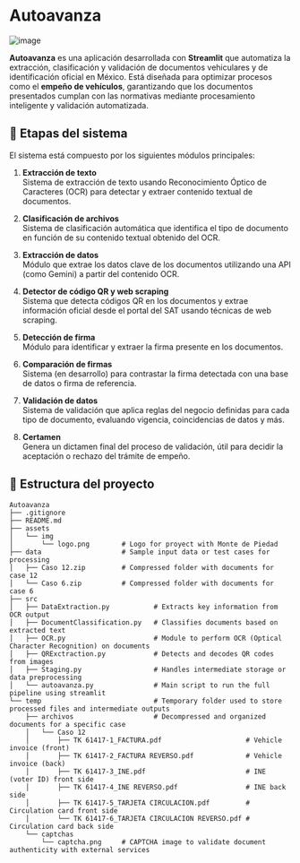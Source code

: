 # Autoavanza

![image](https://github.com/user-attachments/assets/fe1b2b95-cbdb-4cea-bc8d-aa180b12f394)

**Autoavanza** es una aplicación desarrollada con **Streamlit** que automatiza la extracción, clasificación y validación de documentos vehiculares y de identificación oficial en México. Está diseñada para optimizar procesos como el **empeño de vehículos**, garantizando que los documentos presentados cumplan con las normativas mediante procesamiento inteligente y validación automatizada.

## 📌 Etapas del sistema

El sistema está compuesto por los siguientes módulos principales:

1. **Extracción de texto**  
   Sistema de extracción de texto usando Reconocimiento Óptico de Caracteres (OCR) para detectar y extraer contenido textual de documentos.

2. **Clasificación de archivos**  
   Sistema de clasificación automática que identifica el tipo de documento en función de su contenido textual obtenido del OCR.

3. **Extracción de datos**  
   Módulo que extrae los datos clave de los documentos utilizando una API (como Gemini) a partir del contenido OCR.

4. **Detector de código QR y web scraping**  
   Sistema que detecta códigos QR en los documentos y extrae información oficial desde el portal del SAT usando técnicas de web scraping.

5. **Detección de firma**  
   Módulo para identificar y extraer la firma presente en los documentos.

6. **Comparación de firmas**  
   Sistema (en desarrollo) para contrastar la firma detectada con una base de datos o firma de referencia.

7. **Validación de datos**  
   Sistema de validación que aplica reglas del negocio definidas para cada tipo de documento, evaluando vigencia, coincidencias de datos y más.

8. **Certamen**  
   Genera un dictamen final del proceso de validación, útil para decidir la aceptación o rechazo del trámite de empeño.


## 📁 Estructura del proyecto

```
Autoavanza                  
├── .gitignore              
├── README.md               
├── assets                  
│   └── img
│       └── logo.png        # Logo for proyect with Monte de Piedad
├── data                    # Sample input data or test cases for processing
│   ├── Caso 12.zip         # Compressed folder with documents for case 12
│   └── Caso 6.zip          # Compressed folder with documents for case 6
├── src                     
│   ├── DataExtraction.py           # Extracts key information from OCR output
│   ├── DocumentClassification.py   # Classifies documents based on extracted text
│   ├── OCR.py                      # Module to perform OCR (Optical Character Recognition) on documents
│   ├── QRExctraction.py            # Detects and decodes QR codes from images
│   ├── Staging.py                  # Handles intermediate storage or data preprocessing
│   └── autoavanza.py               # Main script to run the full pipeline using streamlit
└── temp                            # Temporary folder used to store processed files and intermediate outputs
    ├── archivos                    # Decompressed and organized documents for a specific case
    │   └── Caso 12
    │       ├── TK 61417-1_FACTURA.pdf                     # Vehicle invoice (front)
    │       ├── TK 61417-2_FACTURA REVERSO.pdf             # Vehicle invoice (back)
    │       ├── TK 61417-3_INE.pdf                         # INE (voter ID) front side
    │       ├── TK 61417-4_INE REVERSO.pdf                 # INE back side
    │       ├── TK 61417-5_TARJETA CIRCULACION.pdf         # Circulation card front side
    │       └── TK 61417-6_TARJETA CIRCULACION REVERSO.pdf # Circulation card back side
    └── captchas
        └── captcha.png     # CAPTCHA image to validate document authenticity with external services